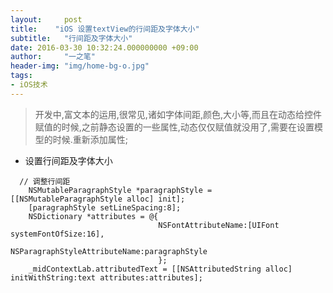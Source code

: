 ```yaml
---
layout:     post
title:    "iOS 设置textView的行间距及字体大小"
subtitle:   "行间距及字体大小"
date: 2016-03-30 10:32:24.000000000 +09:00
author:     "一之笔"
header-img: "img/home-bg-o.jpg"
tags:
- iOS技术
---
```


> 开发中,富文本的运用,很常见,诸如字体间距,颜色,大小等,而且在动态给控件赋值的时候,之前静态设置的一些属性,动态仅仅赋值就没用了,需要在设置模型的时候.重新添加属性;


* 设置行间距及字体大小

```
  // 调整行间距
    NSMutableParagraphStyle *paragraphStyle = [[NSMutableParagraphStyle alloc] init];
    [paragraphStyle setLineSpacing:8];
    NSDictionary *attributes = @{
                                 NSFontAttributeName:[UIFont systemFontOfSize:16],
                                 NSParagraphStyleAttributeName:paragraphStyle
                                 };
    _midContextLab.attributedText = [[NSAttributedString alloc] initWithString:text attributes:attributes];
    

```







